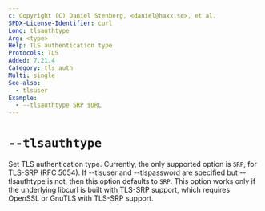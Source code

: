 ```yaml
---
c: Copyright (C) Daniel Stenberg, <daniel@haxx.se>, et al.
SPDX-License-Identifier: curl
Long: tlsauthtype
Arg: <type>
Help: TLS authentication type
Protocols: TLS
Added: 7.21.4
Category: tls auth
Multi: single
See-also:
  - tlsuser
Example:
  - --tlsauthtype SRP $URL
---
```


# `--tlsauthtype`

Set TLS authentication type. Currently, the only supported option is `SRP`,
for TLS-SRP (RFC 5054). If --tlsuser and --tlspassword are specified but
--tlsauthtype is not, then this option defaults to `SRP`. This option works
only if the underlying libcurl is built with TLS-SRP support, which requires
OpenSSL or GnuTLS with TLS-SRP support.
